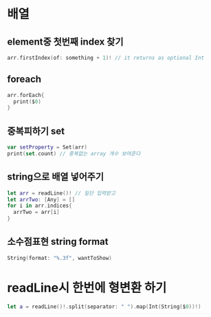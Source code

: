 
# 배열

## element중 첫번째 index 찾기
```swift
arr.firstIndex(of: something + 1)! // it returns as optional Int
```

## foreach
```swift
arr.forEach{
  print($0)
}
```

## 중복피하기 set
```swift
var setProperty = Set(arr)
print(set.count) // 중복없는 array 개수 보여준다
```

## string으로 배열 넣어주기
```swift
let arr = readLine()! // 일단 입력받고
let arrTwo: [Any] = []
for i in arr.indices{
  arrTwo = arr[i]
}

```

## 소수점표현 string format
```swift
String(format: "%.3f", wantToShow)
```

# readLine시 한번에 형변환 하기

```swift
let a = readLine()!.split(separator: " ").map(Int(String($0))!)
```
